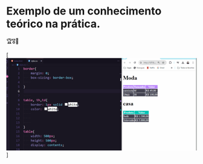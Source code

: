 # Exemplo de um conhecimento teórico na prática.
🏆🎖🎯

[<img src="./praticando.gif" alt="gif do exercicio">]
